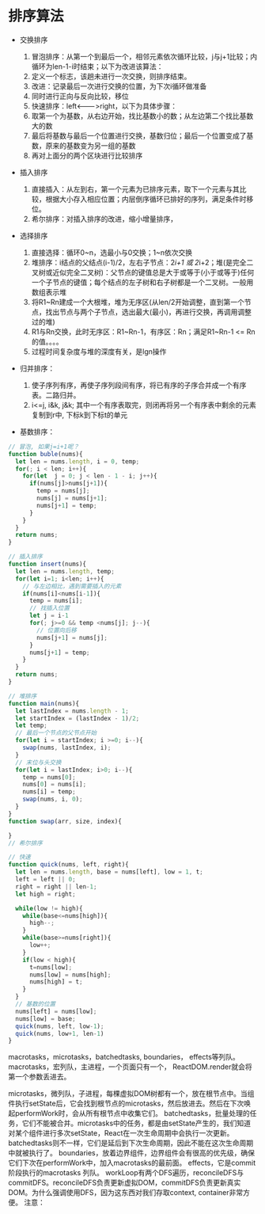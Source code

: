 # 排序算法

- 交换排序
  1. 冒泡排序：从第一个到最后一个，相邻元素依次循环比较，j与j+1比较；内循环为len-1-i时结束；以下为改进该算法：
    1. 定义一个标志，该趟未进行一次交换，则排序结束。
    2. 改进：记录最后一次进行交换的位置，为下次i循环做准备
    3. 同时进行正向与反向比较，移位
  2. 快速排序：left<--->right，以下为具体步骤：
    1. 取第一个为基数，从右边开始，找比基数小的数；从左边第二个找比基数大的数
    2. 最后将基数与最后一个位置进行交换，基数归位；最后一个位置变成了基数，原来的基数变为另一组的基数
    3. 再对上面分的两个区块进行比较排序
- 插入排序
  1. 直接插入：从左到右，第一个元素为已排序元素，取下一个元素与其比较，根据大小存入相应位置；内层倒序循环已排好的序列，满足条件时移位。
  2. 希尔排序：对插入排序的改进，缩小增量排序，
- 选择排序
  1. 直接选择：循环0~n，选最小与0交换；1~n依次交换
  2. 堆排序：i结点的父结点(i-1)/2，左右子节点：2*i+1 或 2*i+2；堆(是完全二叉树或近似完全二叉树)：父节点的键值总是大于或等于(小于或等于)任何一个子节点的键值；每个结点的左子树和右子树都是一个二叉树。一般用数组表示堆
    1. 将R1~Rn建成一个大根堆，堆为无序区(从len/2开始调整，直到第一个节点，找出节点与两个子节点，选出最大(最小)，再进行交换，再调用调整过的堆)
    2. R1与Rn交换，此时无序区：R1~Rn-1，有序区：Rn；满足R1~Rn-1 <= Rn的值。。。。
    3. 过程时间复杂度与堆的深度有关，是lgn操作

- 归并排序：
  1. 使子序列有序，再使子序列段间有序，将已有序的子序合并成一个有序表。二路归并。
  2. i<=j, i&k, j&k; 其中一个有序表取完，则闭再将另一个有序表中剩余的元素复制到r中, 下标k到下标t的单元

- 基数排序：


```js
// 冒泡, 如果j=i+1呢？
function buble(nums){
  let len = nums.length, i = 0, temp;
  for(; i < len; i++){
    for(let  j = 0; j < len - 1 - i; j++){
      if(nums[j]>nums[j+1]){
        temp = nums[j];
        nums[j] = nums[j+1];
        nums[j+1] = temp;
      }
    }
  }
  return nums;
}

// 插入排序
function insert(nums){
  let len = nums.length, temp;
  for(let i=1; i<len; i++){
    // 与左边相比，遇到需要插入的元素
    if(nums[i]<nums[i-1]){
      temp = nums[i];
      // 找插入位置
      let j = i-1
      for(; j>=0 && temp <nums[j]; j--){
        // 位置向后移
        nums[j+1] = nums[j];
      }
      nums[j+1] = temp;
    }
  }
  return nums;
}

// 堆排序
function main(nums){
  let lastIndex = nums.length - 1;
  let startIndex = (lastIndex - 1)/2;
  let temp;
  // 最后一个节点的父节点开始
  for(let i = startIndex; i >=0; i--){
    swap(nums, lastIndex, i);
  }
  // 末位与头交换
  for(let i = lastIndex; i>0; i--){
    temp = nums[0];
    nums[0] = nums[i];
    nums[i] = temp;
    swap(nums, i, 0);
  }
}
function swap(arr, size, index){

}
// 希尔排序

```

```js
// 快速
function quick(nums, left, right){
  let len = nums.length, base = nums[left], low = 1, t;
  left = left || 0;
  right = right || len-1;
  let high = right;

  while(low != high){
    while(base<=nums[high]){
      high--;
    }
    while(base>=nums[right]){
      low++;
    }
    if(low < high){
      t=nums[low];
      nums[low] = nums[high];
      nums[high] = t;
    }
  }
  // 基数的位置
  nums[left] = nums[low];
  nums[low] = base;
  quick(nums, left, low-1);
  quick(nums, low+1, len-1)
}
```

macrotasks，microtasks，batchedtasks, boundaries， effects等列队。
macrotasks，宏列队，主进程，一个页面只有一个， ReactDOM.render就会将第一个参数丢进去。

microtasks，微列队，子进程，每棵虚拟DOM树都有一个，放在根节点中。当组件执行setState后，它会找到根节点的microtasks，然后放进去。然后在下次唤起performWork时，会从所有根节点中收集它们。
batchedtasks，批量处理的任务，它们不能被合并。microtasks中的任务，都是由setState产生的，我们知道对某个组件进行多次setState，React在一次生命周期中会执行一次更新。batchedtasks则不一样，它们是延后到下次生命周期，因此不能在这次生命周期中就被执行了。
boundaries，放着边界组件，边界组件会有很高的优先级，确保它们下次在performWork中，加入macrotasks的最前面。
effects，它是commit阶段执行的macrotasks 列队。
workLoop有两个DFS遍历，reconcileDFS与commitDFS。reconcileDFS负责更新虚拟DOM，commitDFS负责更新真实DOM。为什么强调使用DFS，因为这东西对我们存取context, container非常方便。
注意：
